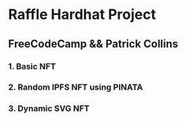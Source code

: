 # Raffle Hardhat Project

## FreeCodeCamp && Patrick Collins

### 1. Basic NFT

### 2. Random IPFS NFT using PINATA

### 3. Dynamic SVG NFT
